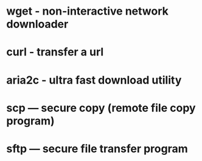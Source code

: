 # wget - non-interactive network downloader

# curl - transfer a url

# aria2c -  ultra fast download utility

# scp — secure copy (remote file copy program)

# sftp — secure file transfer program
